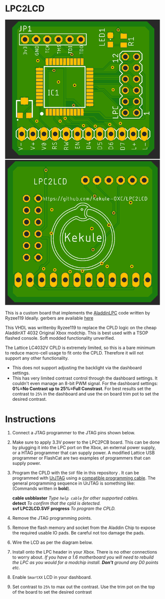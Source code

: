 ﻿
# LPC2LCD
![top of PCB](images/LPC2LCD_top.PNG)![bottom of PCB](images/LPC2LCD_bottom.PNG)

This is a custom board that implements the [AladdinLPC](https://github.com/Ryzee119/AladdinLCD) code written by Ryzee119 Ideally. gerbers are available [here](eagle/LPC2LCD_v1_gerbers.zip)

This VHDL was writtenby Ryzee119 to replace the CPLD logic on the cheap AladdinXT 4032 Original Xbox modchip.  This is best used with a TSOP flashed console. Soft modded functionality unverified.

The Lattice LC4032V CPLD  is extremely limited, so this is a bare minimum to reduce macro-cell usage to fit onto the CPLD. Therefore it will not support any other functionality.

-   This does not support adjusting the backlight via the dashboard settings.
-   This has very limited contrast control through the dashboard settings. It couldn't even manage an 8-bit PWM signal. For the dashboard settings:  **0%=No Contrast up to 25%=Full Constrast**.  For best results set the contrast to `25%` in the dashboard and use the on board trim pot to set the desired contrast.

# Instructions

1.  Connect a JTAG programmer to the JTAG pins shown below.
    
2.  Make sure to apply 3.3V power to the LPC2PCB board. This can be done by plugging it into the LPC port on the Xbox, an external power supply, or a HTAG programmer that can supply power.  A modified Lattice USB programmer or FlashCat are two examples of programmers that can supply power.
    
3.  Program the CPLD with the  `SVF`  file in this repository . It can be programmed with  [UrJTAG](http://urjtag.org/)  using a  [compatible programming cable](http://urjtag.org/book/_system_requirements.html#_supported_jtag_adapters_cables). The general programming sequence in UrJTAG is something like: (Commands written in  **bold**).
    
    **cable usbblaster**  _Type  `help cable`  for other supported cables._  
    **detect**  _To confirm that the cpld is detected._  
    **svf LPC2LCD.SVF progress**  _To program the CPLD._
        
4.  Remove the JTAG programming points.
    
5.  Remove the flash memory and socket from the Aladdin Chip to expose the required usable IO pads. Be careful not too damage the pads.
    
6.  Wire the LCD as per the diagram below.
    
7.  Install onto the LPC header in your Xbox. There is no other connections to worry about.  _If you have a 1.6 motherboard you will need to rebuild the LPC as you would for a modchip install.  **Don't**  ground any D0 points etc._
    
8.  Enable  `SmartXX`  LCD in your dashboard.
    
9.  Set contrast to `25%`  to max out the contrast. Use the trim pot on the top of the board to set the desired contrast

